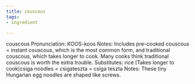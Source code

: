 ```yaml
---
title: couscous
tags:
- ingredient

---
```

couscous Pronunciation: KOOS-koos Notes: Includes pre-cooked couscous = instant couscous, which is the most common form, and traditional couscous, which takes longer to cook. Many cooks think traditional couscous is worth the extra trouble. Substitutes: rice (Takes longer to cook)csiga noodles = csigateszta = csiga teszta Notes: These tiny Hungarian egg noodles are shaped like screws.
